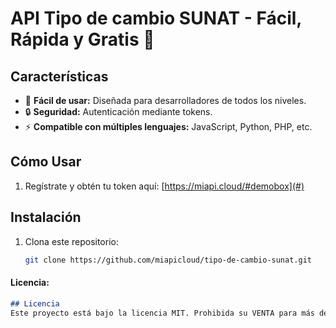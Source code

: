 # API Tipo de cambio SUNAT - Fácil, Rápida y Gratis 🌟

## Características
- 🚀 **Fácil de usar:** Diseñada para desarrolladores de todos los niveles.
- 🔒 **Seguridad:** Autenticación mediante tokens.
- ⚡ **Compatible con múltiples lenguajes:** JavaScript, Python, PHP, etc.

## Cómo Usar

1. Regístrate y obtén tu token aquí: [https://miapi.cloud/#demobox](#)

## Instalación
1. Clona este repositorio:
   ```bash
   git clone https://github.com/miapicloud/tipo-de-cambio-sunat.git


#### **Licencia:**
```markdown
## Licencia
Este proyecto está bajo la licencia MIT. Prohibida su VENTA para más detalles.


